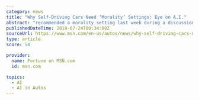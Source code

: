 ```yaml
---
category: news
title: "Why Self-Driving Cars Need ‘Morality’ Settings: Eye on A.I."
abstract: "recommended a morality setting last week during a discussion about the ethics of artificial intelligence at Fortune‘s Brainstorm Tech conference in Aspen, Colo. The idea is to give humans a direct say in operating self-driving cars and the sometimes life ..."
publishedDateTime: 2019-07-24T00:34:00Z
sourceUrl: https://www.msn.com/en-us/autos/news/why-self-driving-cars-need-%E2%80%98morality%E2%80%99-settings-eye-on-ai/ar-AAELX4m
type: article
score: 54

provider:
  name: Fortune on MSN.com
  id: msn.com

topics:
  - AI
  - AI in Autos
---
```

